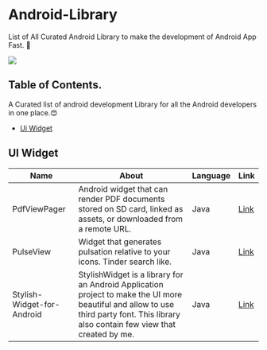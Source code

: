 # Android-Library 
List of All Curated Android Library to make the development of Android App Fast. 🚀



<img src="https://3.bp.blogspot.com/-dB6ndKqIAuI/XdWeOASO5AI/AAAAAAAANZA/MSbT9mh6bukxkI-tqnu_GARIZZV5WNVhQCLcBGAsYHQ/s1600/image1.gif"/>

## Table of Contents.

A Curated list of android development Library for all the Android developers in one place.😍

- [Ui Widget](#Uiwidget)



## UI Widget

| Name       | About | Language | Link |
|------------|-------|---------|-------|
|PdfViewPager|Android widget that can render PDF documents stored on SD card, linked as assets, or downloaded from a remote URL.| Java | [Link](https://github.com/voghDev/PdfViewPager)|
|PulseView| Widget that generates pulsation relative to your icons. Tinder search like.| Java |[Link](https://github.com/Devlight/PulseView)|
|Stylish-Widget-for-Android|StylishWidget is a library for an Android Application project to make the UI more beautiful and allow to use third party font. This library also contain few view that created by me.|Java|[Link](https://github.com/shiburagi/Stylish-Widget-for-Android)|